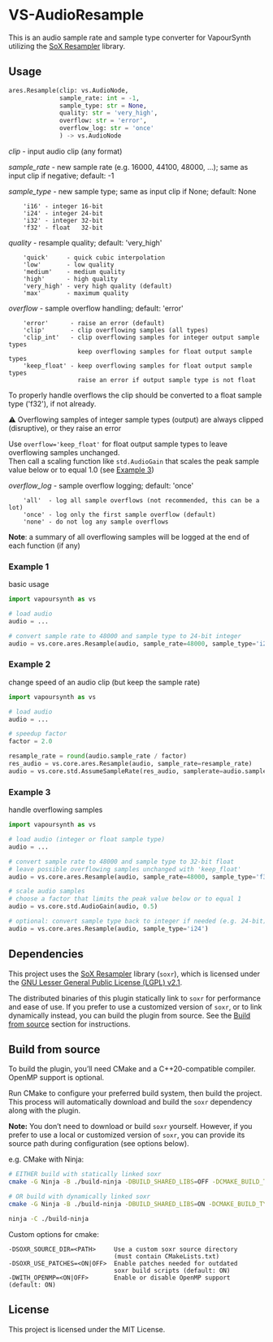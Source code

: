 # VS-AudioResample
This is an audio sample rate and sample type converter for VapourSynth utilizing the [SoX Resampler](https://sourceforge.net/projects/soxr/) library.

## Usage
```python
ares.Resample(clip: vs.AudioNode,
              sample_rate: int = -1,
              sample_type: str = None,
              quality: str = 'very_high',
              overflow: str = 'error',
              overflow_log: str = 'once'
              ) -> vs.AudioNode
```

*clip* - input audio clip (any format)

*sample_rate* - new sample rate (e.g. 16000, 44100, 48000, ...); same as input clip if negative; default: -1

*sample_type* - new sample type; same as input clip if None; default: None
```text
    'i16' - integer 16-bit
    'i24' - integer 24-bit
    'i32' - integer 32-bit
    'f32' - float   32-bit
```

*quality* - resample quality; default: 'very_high'
```text
    'quick'     - quick cubic interpolation
    'low'       - low quality
    'medium'    - medium quality
    'high'      - high quality
    'very_high' - very high quality (default)
    'max'       - maximum quality
```

*overflow* - sample overflow handling; default: 'error'
```text
    'error'      - raise an error (default)
    'clip'       - clip overflowing samples (all types)
    'clip_int'   - clip overflowing samples for integer output sample types
                   keep overflowing samples for float output sample types
    'keep_float' - keep overflowing samples for float output sample types
                   raise an error if output sample type is not float
```

To properly handle overflows the clip should be converted to a float sample type ('f32'), if not already.

⚠️ Overflowing samples of integer sample types (output) are always clipped (disruptive), or they raise an error

Use `overflow='keep_float'` for float output sample types to leave overflowing samples unchanged.  
Then call a scaling function like `std.AudioGain` that scales the peak sample value below or to equal 1.0 (see [Example 3](#example-3))


*overflow_log* - sample overflow logging; default: 'once'
```text
    'all'  - log all sample overflows (not recommended, this can be a lot)
    'once' - log only the first sample overflow (default)
    'none' - do not log any sample overflows
```

**Note**: a summary of all overflowing samples will be logged at the end of each function (if any)

### Example 1

basic usage
```python
import vapoursynth as vs

# load audio
audio = ...

# convert sample rate to 48000 and sample type to 24-bit integer
audio = vs.core.ares.Resample(audio, sample_rate=48000, sample_type='i24')
```

### Example 2

change speed of an audio clip (but keep the sample rate)
```python
import vapoursynth as vs

# load audio
audio = ...

# speedup factor
factor = 2.0

resample_rate = round(audio.sample_rate / factor)
res_audio = vs.core.ares.Resample(audio, sample_rate=resample_rate)
audio = vs.core.std.AssumeSampleRate(res_audio, samplerate=audio.sample_rate)
```


### Example 3

handle overflowing samples
```python
import vapoursynth as vs

# load audio (integer or float sample type)
audio = ...

# convert sample rate to 48000 and sample type to 32-bit float
# leave possible overflowing samples unchanged with 'keep_float'
audio = vs.core.ares.Resample(audio, sample_rate=48000, sample_type='f32', overflow='keep_float')

# scale audio samples
# choose a factor that limits the peak value below or to equal 1
audio = vs.core.std.AudioGain(audio, 0.5)

# optional: convert sample type back to integer if needed (e.g. 24-bit)
audio = vs.core.ares.Resample(audio, sample_type='i24')
```

## Dependencies
This project uses the [SoX Resampler](https://sourceforge.net/projects/soxr/) library (`soxr`), which is licensed under the [GNU Lesser General Public License (LGPL) v2.1](https://www.gnu.org/licenses/old-licenses/lgpl-2.1.html).

The distributed binaries of this plugin statically link to `soxr` for performance and ease of use. If you prefer to use a customized version of `soxr`, or to link dynamically instead, you can build the plugin from source. See the [Build from source](#build-from-source) section for instructions.


## Build from source
To build the plugin, you’ll need CMake and a C++20-compatible compiler. OpenMP support is optional.

Run CMake to configure your preferred build system, then build the project. This process will automatically download and build the `soxr` dependency along with the plugin.

**Note:** You don’t need to download or build `soxr` yourself. However, if you prefer to use a local or customized version of `soxr`, you can provide its source path during configuration (see options below).

e.g. CMake with Ninja:
```sh
# EITHER build with statically linked soxr
cmake -G Ninja -B ./build-ninja -DBUILD_SHARED_LIBS=OFF -DCMAKE_BUILD_TYPE=Release

# OR build with dynamically linked soxr
cmake -G Ninja -B ./build-ninja -DBUILD_SHARED_LIBS=ON -DCMAKE_BUILD_TYPE=Release

ninja -C ./build-ninja
```

Custom options for cmake:
```text
-DSOXR_SOURCE_DIR=<PATH>     Use a custom soxr source directory
                             (must contain CMakeLists.txt)
-DSOXR_USE_PATCHES=<ON|OFF>  Enable patches needed for outdated 
                             soxr build scripts (default: ON)
-DWITH_OPENMP=<ON|OFF>       Enable or disable OpenMP support (default: ON)
```


## License

This project is licensed under the MIT License.
